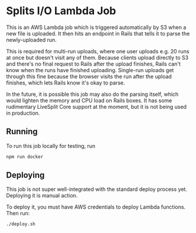 # Splits I/O Lambda Job
This is an AWS Lambda job which is triggered automatically by S3 when a new file is uploaded. It then hits an endpoint
in Rails that tells it to parse the newly-uploaded run.

This is required for multi-run uploads, where one user uploads e.g. 20 runs at once but doesn't visit any of them.
Because clients upload directly to S3 and there's no final request to Rails after the upload finishes, Rails can't know
when the runs have finished uploading. Single-run uploads get through this fine because the browser visits the run after
the upload finishes, which lets Rails know it's okay to parse.

In the future, it is possible this job may also do the parsing itself, which would lighten the memory and CPU load on
Rails boxes. It has some rudimentary LiveSplit Core support at the moment, but it is not being used in production.

## Running
To run this job locally for testing, run
```sh
npm run docker
```

## Deploying
This job is not super well-integrated with the standard deploy process yet. Deploying it is manual action.

To deploy it, you must have AWS credentials to deploy Lambda functions. Then run:
```sh
./deploy.sh
```
